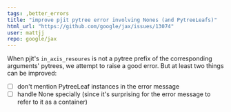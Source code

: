 ```yaml
---
tags: ,better_errors
title: "improve pjit pytree error involving Nones (and PytreeLeafs)"
html_url: "https://github.com/google/jax/issues/13074"
user: mattjj
repo: google/jax
---
```


When pjit's `in_axis_resoures` is not a pytree prefix of the corresponding arguments' pytrees, we attempt to raise a good error. But at least two things can be improved:
* [ ] don't mention PytreeLeaf instances in the error message
* [ ] handle None specially (since it's surprising for the error message to refer to it as a container)